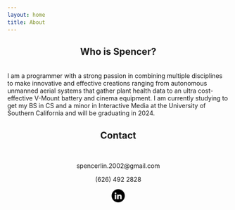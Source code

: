 ```yaml
---
layout: home
title: About
---
```

<div style="text-align: center">
<h2>Who is Spencer?</h2>
</div>
<br>
I am a programmer with a strong passion
in combining multiple disciplines to make
innovative and effective creations
ranging from autonomous unmanned aerial
systems that gather plant health data to an
ultra cost-effective V-Mount battery and
cinema equipment.  I am currently
studying to get my BS in CS and a minor
in Interactive Media at the University
of Southern California and will be
graduating in 2024.

<div style="text-align: center">
<h2>Contact</h2>
<br><p>spencerlin.2002@gmail.com<br></p>
<p>(626) 492 2828</p>

<p><a href="https://www.linkedin.com/in/spencer-lin-bb409b1b7/" target="_blank">
    <img src="assets/images/linkedin.png"  align="center" width="30" height="30">
</a></p>
</div>
